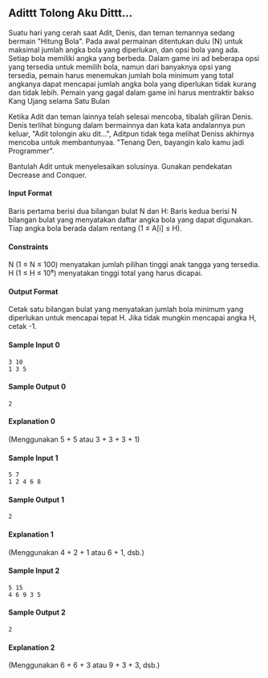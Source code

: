 ## Adittt Tolong Aku Dittt...
Suatu hari yang cerah saat Adit, Denis, dan teman temannya sedang bermain "Hitung Bola". Pada awal permainan ditentukan dulu (N) untuk maksimal jumlah angka bola yang diperlukan, dan opsi bola yang ada. Setiap bola memiliki angka yang berbeda. Dalam game ini ad beberapa opsi yang tersedia untuk memilih bola, namun dari banyaknya opsi yang tersedia, pemain harus menemukan jumlah bola minimum yang total angkanya dapat mencapai jumlah angka bola yang diperlukan tidak kurang dan tidak lebih. Pemain yang gagal dalam game ini harus mentraktir bakso Kang Ujang selama Satu Bulan

Ketika Adit dan teman lainnya telah selesai mencoba, tibalah giliran Denis. Denis terlihat bingung dalam bermainnya dan kata kata andalannya pun keluar, "Adit tolongin aku dit...", Aditpun tidak tega melihat Deniss akhirnya mencoba untuk membantunyaa. "Tenang Den, bayangin kalo kamu jadi Programmer".

Bantulah Adit untuk menyelesaikan solusinya. Gunakan pendekatan Decrease and Conquer.

#### Input Format
Baris pertama berisi dua bilangan bulat N dan H:
Baris kedua berisi N bilangan bulat yang menyatakan daftar angka bola yang dapat digunakan. Tiap angka bola berada dalam rentang (1 ≤ A[i] ≤ H).

#### Constraints
N (1 ≤ N ≤ 100) menyatakan jumlah pilihan tinggi anak tangga yang tersedia. 
H (1 ≤ H ≤ 10⁶) menyatakan tinggi total yang harus dicapai.

#### Output Format
Cetak satu bilangan bulat yang menyatakan jumlah bola minimum yang diperlukan untuk mencapai tepat H. 
Jika tidak mungkin mencapai angka H, cetak -1.

#### Sample Input 0
    3 10  
    1 3 5  

#### Sample Output 0
    2

#### Explanation 0
(Menggunakan 5 + 5 atau 3 + 3 + 3 + 1)

#### Sample Input 1
    5 7  
    1 2 4 6 8  

#### Sample Output 1
    2

#### Explanation 1
(Menggunakan 4 + 2 + 1 atau 6 + 1, dsb.)

#### Sample Input 2
    5 15  
    4 6 9 3 5  

#### Sample Output 2
    2

#### Explanation 2
(Menggunakan 6 + 6 + 3 atau 9 + 3 + 3, dsb.)